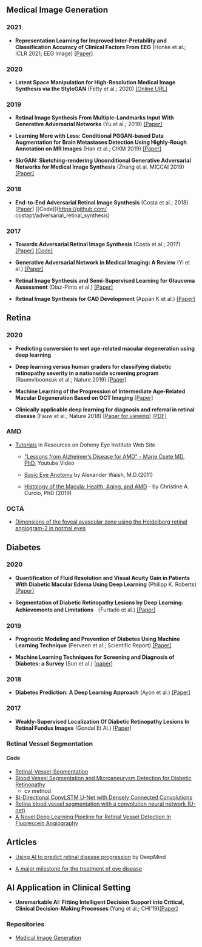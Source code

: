 
## Medical Image Generation

### 2021

* **Representation Learning for Improved Inter-Pretability and Classification Accuracy of Clinical Factors From EEG**  (Honke et al.; ICLR 2021; EEG Image) [[Paper]](https://openreview.net/forum?id=TVjLza1t4hI)

### 2020

* **Latent Space Manipulation for High-Resolution Medical Image Synthesis via the StyleGAN** (Fetty et al.; 2020) [[Online URL]](https://www.sciencedirect.com/science/article/pii/S0939388920300544) 

### 2019

* **Retinal Image Synthesis From Multiple-Landmarks Input With Generative Adversarial Networks**
  (Yu et al.; 2019) [[Paper]](https://biomedical-engineering-online.biomedcentral.com/track/pdf/10.1186/s12938-019-0682-x)

* **Learning More with Less: Conditional PGGAN-based Data Augmentation for Brain Metastases Detection Using Highly-Rough Annotation on MR Images** 
    (Han et al.; CIKM 2019) [[Paper]](https://arxiv.org/abs/1902.09856)

* **SkrGAN: Sketching-rendering Unconditional Generative Adversarial Networks for Medical Image Synthesis** (Zhang et al. MICCAI 2019) [[Paper]](https://arxiv.org/abs/1908.04346)
### 2018

* **End-to-End Adversarial Retinal Image Synthesis** (Costa et al.; 2018) [[Paper]](https://repositorio.inesctec.pt/bitstream/123456789/8302/1/P-00N-22X.pdf) [[Code]](https://github.com/ costapt/adversarial_retinal_synthesis)

### 2017

* **Towards Adversarial Retinal Image Synthesis** (Costa et al.; 2017) [[Paper]](https://arxiv.org/abs/1701.08974) [[Code]](https://github.com/costapt/vess2ret)

* **Generative Adversarial Network in Medical Imaging: A Review** (Yi et al.) [[Paper]](https://arxiv.org/pdf/1809.07294v4.pdf)


* **Retinal Image Synthesis and Semi-Supervised Learning for Glaucoma Assessment** (Diaz-Pinto et al.) [[Paper]](https://www.researchgate.net/publication/331600377_Retinal_Image_Synthesis_and_Semi-Supervised_Learning_for_Glaucoma_Assessment)

* **Retinal Image Synthesis for CAD Development** (Appan K et al.) [[Paper]](http://web2py.iiit.ac.in/research_centres/publications/download/inproceedings.pdf.b0f3d9dec1202f8d.49434941525f323031382e706466.pdf)


## Retina

### 2020

* **Predicting conversion to wet age-related macular degeneration using deep learning** 
* **Deep learning versus human graders for classifying diabetic retinopathy severity in a nationwide screening program** (Raumviboonsuk et al.; Nature 2019)
[[Paper]](https://www.nature.com/articles/s41746-019-0099-8)

* **Machine Learning of the Progression of Intermediate Age-Related Macular Degeneration Based on OCT Imaging** [[Paper]](https://iovs.arvojournals.org/article.aspx?articleid=2635834)

* **Clinically applicable deep learning for diagnosis and referral in retinal disease** (Fauw et al.; Nature 2018) [[Paper for viewing]](https://www.nature.com/articles/s41591-018-0107-6.epdf?author_access_token=PAbvHEuv_YYmrPVbG5HqKdRgN0jAjWel9jnR3ZoTv0P43NEH20hFuvBoJk6cvICihn8kmL6tmejFlnuPlbT_0KmJgK6N07SPh_ZLy0Nxb0-LAGIDBaH1fjJTkD9ahUEQpRlEudtlG9E1v3ca9xNQcQ%3D%3D) [[PDF]](https://kstatic.googleusercontent.com/files/2cfa1b4c63fcbabb838f8f1cab0bf45fd24686ec04d8af69284df9eaa66f4217be38d9888bd536c3b626a2de6663d811bd0949f15fffc9cfd953af946b59a929)

### AMD

* [Tutorials](https://rimr.doheny.org/resources/tutorials/) in Resources on Doheny Eye Institute Web Site
  * ["Lessons from Alzheimer’s Disease for AMD" - Marie Csete MD, PhD](https://www.youtube.com/watch?v=2Isyo42r5mM&list=PLA9ag88nI9UQ6rcn18sqCnnxOlMMg0lfx&index=2), Youtube Video

  * [Basic Eye Anotomy](http://rimr.doheny.org/wp-content/uploads/sites/2/2016/12/Basic_Eye_Anatomy.mp4) by Alexander Waish, M.D.(2011)

  * [Histology of the Macula: Health, Aging, and AMD](https://www.youtube.com/watch?v=eO6MWyMTcgY&list=PLA9ag88nI9UQ6rcn18sqCnnxOlMMg0lfx&index=3) - by Christine A. Curcio, PhD (2019)


### OCTA

* [Dimensions of the foveal avascular zone using the Heidelberg retinal angiogram-2 in normal eyes](https://www.ncbi.nlm.nih.gov/pmc/articles/PMC3032258/)


## Diabetes

### 2020

* **Quantification of Fluid Resolution and Visual Acuity Gain in Patients With Diabetic Macular Edema Using Deep Learning** (Philipp K. Roberts) [[Paper]](https://retinsight.com/wp-content/uploads/2021/03/12_2020_Roberts-et-al_Jama-ophthalmology.pdf)

* **Segmentation of Diabetic Retinopathy Lesions by Deep Learning: Achievements and Limitations** （Furtado et al.) [[Paper]](https://www.scitepress.org/Papers/2020/88811/88811.pdf)
### 2019

* **Prognostic Modeling and Prevention of Diabetes Using Machine Learning Technique** (Perveen et al.; Scientific Report) [[Paper]](https://www.nature.com/articles/s41598-019-49563-6.pdf)

* **Machine Learning Techniques for Screening and Diagnosis of Diabetes: a Survey** (Sun et al.) [[paper]](https://hrcak.srce.hr/221017)

### 2018

* **Diabetes Prediction: A Deep Learning Approach** (Ayon et al.) [[Paper]](http://www.mecs-press.net/ijieeb/ijieeb-v11-n2/IJIEEB-V11-N2-3.pdf)

### 2017

* **Weakly-Supervised Localization Of Diabetic Retinopathy Lesions In Retinal Fundus Images** (Gondal Et Al.) [[Paper]](Https://Arxiv.Org/Pdf/1706.09634.Pdf)

### Retinal Vessel Segmentation

#### Code

* [Retinal-Vessel-Segmentation](https://github.com/zhengyuan-liu/Retinal-Vessel-Segmentation)
* [Blood Vessel Segmentation and Microaneurysm Detection for Diabetic Retinopathy](https://github.com/getsanjeev/retina-features)
  * cv method
* [Bi-Directional ConvLSTM U-Net with Densely Connected Convolutions](https://github.com/rezazad68/BCDU-Net)
* [Retina blood vessel segmentation with a convolution neural network (U-net)](https://github.com/orobix/retina-unet)
* [A Novel Deep Learning Pipeline for Retinal Vessel Detection In Fluorescein Angiography](https://github.com/ShamaLabUR/DeepVesselSeg4FA)

## Articles

* [Using AI to predict retinal disease progression](https://deepmind.com/blog/article/Using_ai_to_predict_retinal_disease_progression) by DeepMind

* [A major milestone for the treatment of eye disease](https://deepmind.com/blog/article/moorfields-major-milestone)


## AI Application in Clinical Setting

* **Unremarkable AI: Fitting Intelligent Decision Support into Critical, Clinical Decision-Making Processes**  (Yang et al.; CHI'19)[[Paper]](https://arxiv.org/abs/1904.09612)

### Repositories

* [Medical Image Generation](https://paperswithcode.com/task/medical-image-generation)